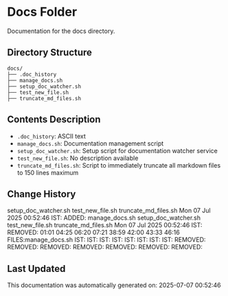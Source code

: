 <!-- filepath: /home/michaelnewham/Projects/create_python_project/scripts/docs/aboutthisfolder.md -->
# Docs Folder

Documentation for the docs directory.

## Directory Structure

```
docs/
├── .doc_history
├── manage_docs.sh
├── setup_doc_watcher.sh
├── test_new_file.sh
├── truncate_md_files.sh
```

## Contents Description

- `.doc_history`: ASCII text
- `manage_docs.sh`: Documentation management script
- `setup_doc_watcher.sh`: Setup script for documentation watcher service
- `test_new_file.sh`: No description available
- `truncate_md_files.sh`: Script to immediately truncate all markdown files to 150 lines maximum

## Change History

setup_doc_watcher.sh
test_new_file.sh
truncate_md_files.sh
Mon 07 Jul 2025 00:52:46 IST: ADDED: manage_docs.sh setup_doc_watcher.sh test_new_file.sh truncate_md_files.sh 
Mon 07 Jul 2025 00:52:46 IST: REMOVED:        01:01 04:25 06:20 07:21 38:59 42:00 43:33 46:16 FILES:manage_docs.sh IST: IST: IST: IST: IST: IST: IST: IST: REMOVED: REMOVED: REMOVED: REMOVED: REMOVED: REMOVED: REMOVED: 

## Last Updated

This documentation was automatically generated on: 2025-07-07 00:52:46
